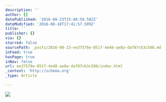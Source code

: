 ```yaml
---
description: ''
author: []
datePublished: '2016-08-23T15:46:50.582Z'
dateModified: '2016-08-18T17:41:57.509Z'
title: ''
publisher: {}
via: {}
starred: false
sourcePath: _posts/2016-08-23-ee37578e-051f-4e48-ae8a-daf87cb3c580.md
inFeed: true
hasPage: true
inNav: false
url: ee37578e-051f-4e48-ae8a-daf87cb3c580/index.html
_context: 'http://schema.org'
_type: Article

---
```

![](https://the-grid-user-content.s3-us-west-2.amazonaws.com/4acfeca3-47c2-4044-a760-a9600f33bd72.jpg)